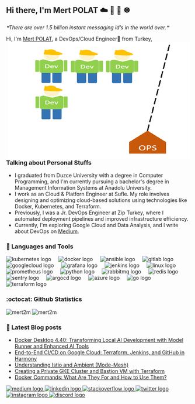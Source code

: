 ## Hi there, I'm Mert POLAT ☁️ 🐧 🐳 ☸️


<!--STARTS_HERE_QUOTE_README-->
<i>❝There are over 1.5 billion instant messaging id’s in the world over.❞</i>
<!--ENDS_HERE_QUOTE_README-->

Hi, I'm [Mert POLAT](https://www.linkedin.com/in/mertt-polat/), a DevOps/Cloud Engineer🚀 from Turkey, 
<img align="right" alt="GIF" src="1609095319385.gif?raw=true" width="500" height="320" />

### Talking about Personal Stuffs

- I graduated from Duzce University with a degree in Computer Programming, and I'm currently pursuing a bachelor's degree in Management Information Systems at Anadolu University.
- I work as an Cloud & Platforn Engineer at Sufle. My role involves designing and optimizing cloud-based solutions using technologies like Docker, Kubernetes, and Terraform.
- Previously, I was a Jr. DevOps Engineer at Zip Turkey, where I automated deployment pipelines and improved infrastructure efficiency.
- Currently, I'm exploring Google Cloud and Data Analysis, and I write about DevOps on [Medium](https://medium.com/@merttpolat).


### 🧰 Languages and Tools
<p align="left">   <img src="https://img.shields.io/badge/Kubernetes-326CE5?logo=kubernetes&logoColor=white&style=for-the-badge" height="30" alt="kubernetes logo"  />
  <img width="12" />
  <img src="https://img.shields.io/badge/Docker-2496ED?logo=docker&logoColor=white&style=for-the-badge" height="30" alt="docker logo"  />
  <img width="12" />
  <img src="https://img.shields.io/badge/Ansible-EE0000?logo=ansible&logoColor=white&style=for-the-badge" height="30" alt="ansible logo"  />
  <img width="12" />
  <img src="https://img.shields.io/badge/GitLab-FC6D26?logo=gitlab&logoColor=black&style=for-the-badge" height="30" alt="gitlab logo"  />
  <img width="12" />
  <img src="https://img.shields.io/badge/Google Cloud-4285F4?logo=googlecloud&logoColor=white&style=for-the-badge" height="30" alt="googlecloud logo"  />
  <img width="12" />
  <img src="https://img.shields.io/badge/Grafana-F46800?logo=grafana&logoColor=black&style=for-the-badge" height="30" alt="grafana logo"  />
  <img width="12" />
  <img src="https://img.shields.io/badge/Jenkins-D24939?logo=jenkins&logoColor=white&style=for-the-badge" height="30" alt="jenkins logo"  />
  <img width="12" />
  <img src="https://img.shields.io/badge/Linux-FCC624?logo=linux&logoColor=black&style=for-the-badge" height="30" alt="linux logo"  />
  <img width="12" />
  <img src="https://img.shields.io/badge/Prometheus-E6522C?logo=prometheus&logoColor=white&style=for-the-badge" height="30" alt="prometheus logo"  />
  <img width="12" />
  <img src="https://img.shields.io/badge/Python-3776AB?logo=python&logoColor=white&style=for-the-badge" height="30" alt="python logo"  />
  <img width="12" />
  <img src="https://img.shields.io/badge/RabbitMQ-FF6600?logo=rabbitmq&logoColor=black&style=for-the-badge" height="30" alt="rabbitmq logo"  />
  <img width="12" />
  <img src="https://img.shields.io/badge/Redis-DC382D?logo=redis&logoColor=white&style=for-the-badge" height="30" alt="redis logo"  />
  <img width="12" />
  <img src="https://img.shields.io/badge/Sentry-362D59?logo=sentry&logoColor=white&style=for-the-badge" height="30" alt="sentry logo"  />
  <img width="12" />
  <img src="https://img.shields.io/badge/Argo-EF7B4D?logo=argo&logoColor=black&style=for-the-badge" height="30" alt="argocd logo"  />
  <img width="12" />
  <img src="https://img.shields.io/badge/Microsoft Azure-0078D4?logo=microsoftazure&logoColor=white&style=for-the-badge" height="30" alt="azure logo"  />
  <img width="12" />
  <img src="https://img.shields.io/badge/Go-00ADD8?logo=go&logoColor=white&style=for-the-badge" height="30" alt="go logo"  />
  <img width="12" />
  <img src="https://img.shields.io/badge/Terraform-7B42BC?logo=terraform&logoColor=white&style=for-the-badge" height="30" alt="terraform logo"  />
</p>




### :octocat: Github Statistics
<p align="left">
<img  src="https://github-readme-stats.vercel.app/api?username=mert2m&show_icons=true&theme=radical" alt="mert2m" width="480" height="180" />
<img src="https://github-readme-stats.vercel.app/api/top-langs/?username=mert2m&layout=compact&hide=html&theme=radical" alt="mert2m"/>
</p>


### :card_index: Latest Blog posts
<!-- BLOG-POST-LIST:START -->
- [Docker Desktop 4.40: Transforming Local AI Development with Model Runner and Enhanced AI Tools](https://medium.com/devopsturkiye/docker-desktop-4-40-transforming-local-ai-development-with-model-runner-and-enhanced-ai-tools-e90a668b5d76?source=rss-5900ce6c3f47------2)
- [End-to-End CI/CD on Google Cloud: Terraform, Jenkins, and GitHub in Harmony](https://medium.com/devopsturkiye/end-to-end-ci-cd-on-google-cloud-terraform-jenkins-and-github-in-harmony-7ad7630b16fb?source=rss-5900ce6c3f47------2)
- [Understanding Istio and Ambient &lpar;Mode-Mesh&rpar;](https://medium.com/devopsturkiye/understanding-istio-and-ambient-mode-mesh-481eb7ea48e5?source=rss-5900ce6c3f47------2)
- [Creating a Private GKE Cluster and Bastion VM with Terraform](https://medium.com/devopsturkiye/creating-a-private-gke-cluster-and-bastion-vm-with-terraform-004b164f86f2?source=rss-5900ce6c3f47------2)
- [Docker Commands: What Are They For and How to Use Them?](https://medium.com/devopsturkiye/docker-commands-what-are-they-for-and-how-to-use-them-883e135eac02?source=rss-5900ce6c3f47------2)
<!-- BLOG-POST-LIST:END -->

<div align="left">
  <a href="https://medium.com/@merttpolat" target="_blank">
    <img src="https://img.shields.io/static/v1?message=Medium&logo=medium&label=&color=12100E&logoColor=white&labelColor=&style=for-the-badge" height="35" alt="medium logo"  />
  </a>
  <a href="https://www.linkedin.com/in/mertt-polat/" target="_blank">
    <img src="https://img.shields.io/static/v1?message=LinkedIn&logo=linkedin&label=&color=0077B5&logoColor=white&labelColor=&style=for-the-badge" height="35" alt="linkedin logo"  />
  </a>
  <a href="https://stackoverflow.com/users/16855444" target="_blank">
    <img src="https://img.shields.io/static/v1?message=Stackoverflow&logo=stackoverflow&label=&color=FE7A16&logoColor=white&labelColor=&style=for-the-badge" height="35" alt="stackoverflow logo"  />
  </a>
  <a href="https://twitter.com/devmertops" target="_blank">
    <img src="https://img.shields.io/static/v1?message=Twitter&logo=twitter&label=&color=1DA1F2&logoColor=white&labelColor=&style=for-the-badge" height="35" alt="twitter logo"  />
  </a>
  <a href="https://instagram.com/mmertt.polat" target="_blank">
    <img src="https://img.shields.io/static/v1?message=Instagram&logo=instagram&label=&color=E4405F&logoColor=white&labelColor=&style=for-the-badge" height="35" alt="instagram logo"  />
  </a>
  <a href="https://discord.gg/#7036" target="_blank">
    <img src="https://img.shields.io/static/v1?message=Discord&logo=discord&label=&color=7289DA&logoColor=white&labelColor=&style=for-the-badge" height="35" alt="discord logo"  />
  </a>
</div>
